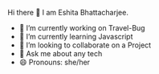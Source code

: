 Hi there 👋
I am Eshita Bhattacharjee.

- 🔭 I’m currently working on Travel-Bug
- 🌱 I’m currently learning Javascript
- 👯 I’m looking to collaborate on a Project
- 💬 Ask me about any tech
- 😄 Pronouns: she/her

<!--
**eshibhatt/eshibhatt** is a ✨ _special_ ✨ repository because its `README.md` (this file) appears on your GitHub profile.

Here are some ideas to get you started:

- 🔭 I’m currently working on Travel-Bug
- 🌱 I’m currently learning Javascript
- 👯 I’m looking to collaborate on a Project
- 🤔 I’m looking for help with ...
- 💬 Ask me about any tech stuff
- 📫 How to reach me: 
- 😄 Pronouns: she/her
- ⚡ Fun fact: ...
-->
